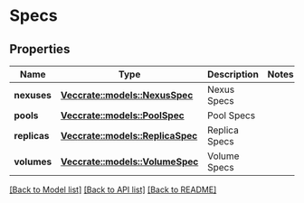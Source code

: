 # Specs

## Properties

Name | Type | Description | Notes
------------ | ------------- | ------------- | -------------
**nexuses** | [**Vec<crate::models::NexusSpec>**](NexusSpec.md) | Nexus Specs | 
**pools** | [**Vec<crate::models::PoolSpec>**](PoolSpec.md) | Pool Specs | 
**replicas** | [**Vec<crate::models::ReplicaSpec>**](ReplicaSpec.md) | Replica Specs | 
**volumes** | [**Vec<crate::models::VolumeSpec>**](VolumeSpec.md) | Volume Specs | 

[[Back to Model list]](../README.md#documentation-for-models) [[Back to API list]](../README.md#documentation-for-api-endpoints) [[Back to README]](../README.md)


